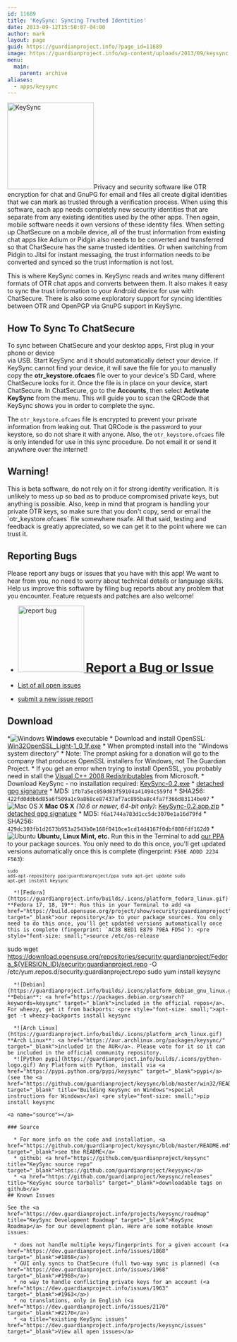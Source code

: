 ```yaml
---
id: 11689
title: 'KeySync: Syncing Trusted Identities'
date: 2013-09-12T15:50:07-04:00
author: mark
layout: page
guid: https://guardianproject.info/?page_id=11689
image: https://guardianproject.info/wp-content/uploads/2013/09/keysync.png
menu:
  main:
    parent: archive
aliases:
  - apps/keysync
---
```

[<img src="https://guardianproject.info/wp-content/uploads/2013/09/keysync.png" alt="KeySync" width="196" height="196" class="alignright size-full wp-image-11797" srcset="https://guardianproject.info/wp-content/uploads/2013/09/keysync.png 256w, https://guardianproject.info/wp-content/uploads/2013/09/keysync-150x150.png 150w" sizes="(max-width: 196px) 100vw, 196px" />](https://guardianproject.info/wp-content/uploads/2013/09/keysync.png)Privacy and security software like OTR encryption for chat and GnuPG for email and files all create digital identities that we can mark as trusted through a verification process. When using this software, each app needs completely new security identities that are separate from any existing identities used by the other apps. Then again, mobile software needs it own versions of these identity files. When setting up ChatSecure on a mobile device, all of the trust information from existing chat apps like Adium or Pidgin also needs to be converted and transferred so that ChatSecure has the same trusted identities. Or when switching from Pidgin to Jitsi for instant messaging, the trust information needs to be converted and synced so the trust information is not lost.

This is where KeySync comes in. KeySync reads and writes many different formats of OTR chat apps and converts between them. It also makes it easy to sync the trust information to your Android device for use with ChatSecure. There is also some exploratory support for syncing identities between OTR and OpenPGP via GnuPG support in KeySync.

## How To Sync To ChatSecure

To sync between ChatSecure and your desktop apps, First plug in your phone or device  
via USB. Start KeySync and it should automatically detect your device. If KeySync cannot find your device, it will save the file for you to manually copy the **otr_keystore.ofcaes** file over to your device's SD Card, where ChatSecure looks for it. Once the file is in place on your device, start ChatSecure. In ChatSecure, go to the **Accounts**, then select **Activate KeySync** from the menu. This will guide you to scan the QRCode that KeySync shows you in order to complete the sync.

The `otr_keystore.ofcaes` file is encrypted to prevent your private information from leaking out. That QRCode is the password to your keystore, so do not share it with anyone. Also, the `otr_keystore.ofcaes` file is only intended for use in this sync procedure. Do not email it or send it anywhere over the internet!

## Warning!

This is beta software, do not rely on it for strong identity verification. It is unlikely to mess up so bad as to produce compromised private keys, but anything is possible. Also, keep in mind that program is handling your private OTR keys, so make sure that you don't copy, send or email the \`otr_keystore.ofcaes\` file somewhere nsafe. All that said, testing and feedback is greatly appreciated, so we can get it to the point where we can trust it.

## Reporting Bugs

Please report any bugs or issues that you have with this app! We want to hear from you, no need to worry about technical details or language skills. Help us improve this software by filing bug reports about any problem that you encounter. Feature requests and patches are also welcome!

  * [<img src="https://guardianproject.info/wp-content/uploads/2011/02/reportbug-150x150.jpg" alt="report bug" width="150" height="150" class="size-thumbnail wp-image-12362" srcset="https://guardianproject.info/wp-content/uploads/2011/02/reportbug-150x150.jpg 150w, https://guardianproject.info/wp-content/uploads/2011/02/reportbug-100x100.jpg 100w, https://guardianproject.info/wp-content/uploads/2011/02/reportbug-200x200.jpg 200w, https://guardianproject.info/wp-content/uploads/2011/02/reportbug.jpg 225w" sizes="(max-width: 150px) 100vw, 150px" /> <strong style="font-size: 200%">Report a Bug or Issue</strong>](https://dev.guardianproject.info/projects/keysync/issues/new)

  * <a href="https://dev.guardianproject.info/projects/keysync/issues?query_id=27" title="Issue Tracker" target="_blank">List of all open issues</a>
  * <a href="https://dev.guardianproject.info/projects/keysync/issues/new" title="New Issue Tracker" target="_blank">submit a new issue report</a>

<a name="download"></a>

## Download

  *![Windows](https://guardianproject.info/builds/.icons/platform_windows.gif) **Windows** executable 
      * Download and install OpenSSL: [Win32OpenSSL\_Light-1\_0_1f.exe](https://slproweb.com/download/Win32OpenSSL_Light-1_0_1f.exe)
      * When prompted install into the "Windows system directory"
      * Note: The prompt asking for a donation will go to the company that produces OpenSSL installers for Windows, not The Guardian Project.
      * If you get an error when trying to install OpenSSL, you probably need in stall the [Visual C++ 2008 Redistributables](https://www.microsoft.com/downloads/details.aspx?familyid=9B2DA534-3E03-4391-8A4D-074B9F2BC1BF) from Microsoft.
      * Download KeySync - no installation required: [KeySync-0.2.exe](https://guardianproject.info/releases/KeySync-0.2.exe) 
          * [detached gpg signature](https://guardianproject.info/releases/KeySync-0.2.exe.asc)
          * MD5: `1fb7a5ec050d03f59104a41494c559fd`
          * SHA256: `422fd0ddb6d85a6f509a1c9a868ce87437af7ac895ba8c4fa7f366d83114be07`
      *![Mac OS X](https://guardianproject.info/builds/.icons/platform_mac_os_x.gif) **Mac OS X** _(10.6 or newer, 64-bit only)_: [KeySync-0.2.app.zip](https://guardianproject.info/releases/KeySync-0.2.app.zip) 
          * [detached gpg signature](https://guardianproject.info/releases/KeySync-0.2.app.zip.sig)
          * MD5: `f6a1744a783d1cc5dc3070e1a16d79fd`
          * SHA256: `429dc303fb1d2673b953a2543b0e168f0410ce1cd14d4167f0dbf888fdf162d0`
      *![Ubuntu](https://guardianproject.info/builds/.icons/platform_ubuntu_linux.gif) **Ubuntu, Linux Mint, etc.** Run this in the Terminal to add <a href="https://launchpad.net/~guardianproject/+archive/ppa/" title="Guardian Project PPA on Launchpad" target="_blank">our PPA</a> to your package sources. You only need to do this once, you'll get updated versions automatically once this is complete (fingerprint: `F50E ADDD 2234 F563`): <pre style="font-size: small;">sudo add-apt-repository ppa:guardianproject/ppa
sudo apt-get update
sudo apt-get install keysync
</pre>
    
      *![Fedora](https://guardianproject.info/builds/.icons/platform_fedora_linux.gif) **Fedora 17, 18, 19**: Run this in your Terminal to add <a href="https://build.opensuse.org/project/show/security:guardianproject"  target="_blank">our repository</a> to your package sources. You only need to do this once, you'll get updated versions automatically once this is complete (fingerprint: `AC38 BED1 E879 79EA FD54`): <pre style="font-size: small;">source /etc/os-release
sudo wget https://download.opensuse.org/repositories/security:guardianproject/Fedora_${VERSION_ID}/security:guardianproject.repo -O /etc/yum.repos.d/security:guardianproject.repo
sudo yum install keysync
</pre>
    
      *![Debian](https://guardianproject.info/builds/.icons/platform_debian_gnu_linux.gif) **Debian**: <a href="https://packages.debian.org/search?keywords=keysync" target="_blank">included in the official repos</a>. For wheezy, get it from backports: <pre style="font-size: small;">apt-get -t wheezy-backports install keysync
</pre>
    
      *![Arch Linux](https://guardianproject.info/builds/.icons/platform_arch_linux.gif) **Arch Linux**: <a href="https://aur.archlinux.org/packages/keysync/" target="_blank">included in the AUR</a>. Please vote for it so it can be included in the official community repository. 
      *![Python pypi](https://guardianproject.info/builds/.icons/python-logo.gif) Any Platform with Python, install via <a href="https://pypi.python.org/pypi/keysync" target="_blank">pypi</a> (see the <a href="https://github.com/guardianproject/keysync/blob/master/win32/README.md" target="_blank" title="Building KeySync on Windows">special instructions for Windows</a>) <pre style="font-size: small;">pip install keysync
</pre></ul> 
    
    <a name="source"></a>
    
    ### Source
    
      * For more info on the code and installation, <a href="https://github.com/guardianproject/keysync/blob/master/README.md" target="_blank">see the README</a>
      * github: <a href="https://github.com/guardianproject/keysync" title="KeySync source repo" target="_blank">https://github.com/guardianproject/keysync</a>
      * <a href="https://github.com/guardianproject/keysync/releases" title="KeySync source tarballs" target="_blank">downloadable tags on github</a>
    ## Known Issues
    
    See the <a href="https://dev.guardianproject.info/projects/keysync/roadmap" title="KeySync Development Roadmap" target="_blank">KeySync Roadmap</a> for our development plan. Here are some notable known issues:
    
      * does not handle multiple keys/fingerprints for a given account (<a href="https://dev.guardianproject.info/issues/1868" target="_blank">#1868</a>)
      * GUI only syncs to ChatSecure (full two-way sync is planned) (<a href="https://dev.guardianproject.info/issues/1968" target="_blank">#1968</a>)
      * no way to handle conflicting private keys for an account (<a href="https://dev.guardianproject.info/issues/1963" target="_blank">#1963</a>)
      * no translations, only in English (<a href="https://dev.guardianproject.info/issues/2170" target="_blank">#2170</a>)
      * <a title="existing KeySync issues" href="https://dev.guardianproject.info/projects/keysync/issues" target="_blank">View all open issues</a>